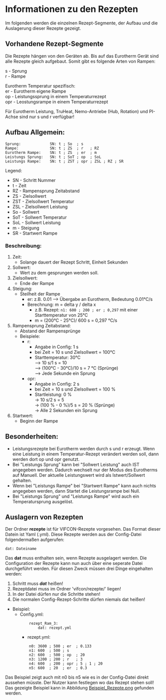 # Informationen zu den Rezepten

Im folgenden werden die einzelnen Rezept-Segmente, der Aufbau und die Auslagerung dieser Rezepte gezeigt.

## Vorhandene Rezept-Segmente

Die Rezepte hängen von den Geräten ab. Bis auf das Eurotherm Gerät sind alle Rezepte gleich aufgebaut. Somit gibt es folgende Arten von Rampen:

s	-	Sprung  
r	-	Rampe

Eurotherm Temperatur spezifisch:  
er	-	Eurotherm eigene Rampe  
op	-	Leistungssprung in einem Temperaturrezept   
opr	-	Leostungsrampe in einem Temperaturrezept  

Für Eurotherm Leistung, TruHeat, Nemo-Antriebe (Hub, Rotation) und PI-Achse sind nur s und r verfügbar!

## Aufbau Allgemein:

```
Sprung:			    SN: t ; So  ; s
Rampe:			    SN: t ; ZS  ; r   ; RZ
Eurotherm Rampe:	SN: t ; ZS  ; er  ; m
Leistungs Sprung:	SN: t ; SoT ; op  ; SoL
Leistungs Rampe:	SN: t ; ZST ; opr ; ZSL ; RZ ; SR
```
Legend:  
- SN - Schritt Nummer
- t - Zeit
- RZ - Rampensprung Zeitabstand
- ZS - Zielsollwert
- ZST - Zielsollwert Temperatur
- ZSL - Zielsollwert Leistung
- So - Sollwert
- SoT - Sollwert Temperatur
- SoL - Sollwert Leistung
- m - Steigung
- SR - Startwert Rampe

### Beschreibung:
1. Zeit:	
    - Solange dauert der Rezept Schritt, Einheit Sekunden
2.  Sollwert: 			
    - Wert zu dem gesprungen werden soll.
3.  Zielsollwert:			
    - Ende der Rampe
4.  Steigung:			
    - Steilheit der Rampe
	    - er:  z.B. 0.01 --> Übergabe an Eurotherm, Bedeutung 0.01°C/s
        - Berechnung: m = delta y / delta x
            - z.B. Rezept: `n1: 600 ; 200 ; er ; 0,297` mit einer Starttemperatur von 25°C
            - m = (200°C - 25°C)/ 600 s = 0,297 °C/s
5.  Rampensprung Zeitabstand:	
    - Abstand der Rampensprünge
    - Beispiele:  
		- r:   
            - Angabe in Config: 1 s
            - bei Zeit = 10 s und Zielsollwert = 100°C 
            - Starttemperatur: 30°C    
            --> 10 s/1 s = 10  
            --> (100°C - 30°C)/10 s = 7 °C (Sprünge)   
            --> Jede Sekunde ein Sprung
		- opr:  
            - Angabe in Config: 2 s
            - bei Zeit = 10 s und Zielsollwert = 100 % 
            - Startleistung: 0 %   
            -> 10 s/2 s =  5   
            -> (100 % -  0 %)/5 s  = 20 % (Sprünge)   
            -> Alle 2 Sekunden ein Sprung 
6. Startwert:	
    - Beginn der Rampe

## Besonderheiten:
- Leistungsrezepte bei Eurotherm werden durch s und r erzeugt. Wenn eine Leistung in einem Temperatur-Rezept verändert werden soll, dann werden dort op und opr genutzt.
- Bei "Leistungs Sprung" kann bei "Sollwert Leistung" auch IST angegeben werden. Dadurch wechselt nur der Modus des Eurotherms auf Manuell. Der aktuelle Leistungswert wird als Istwert/Sollwert gehalten. 
- Wenn bei "Leistungs Rampe" bei "Startwert Rampe" kann auch nichts angegeben werden, dann Startet die Leistungsrampe bei Null. 
- Bei "Leistungs Sprung" und "Leistungs Rampe" wird auch ein Temperatursprung ausgelöst. 

## Auslagern von Rezepten

Der Ordner **rezepte** ist für VIFCON-Rezepte vorgesehen. Das Format dieser Datein ist Yaml (.yml). 
Diese Rezepte werden aus der Config-Datei folgendermaßen aufgerufen:

```
dat: Dateiname
```

Das **dat** muss  enthalten sein, wenn Rezepte ausgelagert werden. Die Configuration der Rezepte kann nun auch über eine seperate Datei durchgeführt werden. Für diesen Zweck müssen drei Dinge eingehalten werden:
1. Schritt muss ***dat*** heißen!
2. Rezeptdatei muss im Ordner 'vifcon/rezepte/' liegen!
3. In der Datei dürfen nur die Schritte stehen!
4. Die normalen Config-Rezept-Schritte dürfen niemals dat heißen!

- Beispiel:            
	- Config.yml:
        ```   
            rezept_Ram_3:    
                dat: rezept.yml
        ```
        - rezept.yml:
        ```
            n0: 3600 ; 500 ; er  ; 0.133
            n1: 600  ; 500 ; s 
            n2: 600  ; 500 ; op  ; 20
            n3: 1200 ; 200 ; r   ; 3
            n4: 600  ; 200 ; opr ; 5 ; 1 ; 20 
            n5: 600  ; 20  ; er  ; 0.3
        ```

Das Beispiel zeigt auch mit n0 bis n5 wie es in der Config-Datei direkt aussehen müsste. Der Nutzer kann festlegen wo das Rezept stehen soll! Das gezeigte Beispiel kann in Abbildung [Beispiel_Rezepte.png](../Bilder/Beispiel_Rezepte.png) gefunden werden. 
